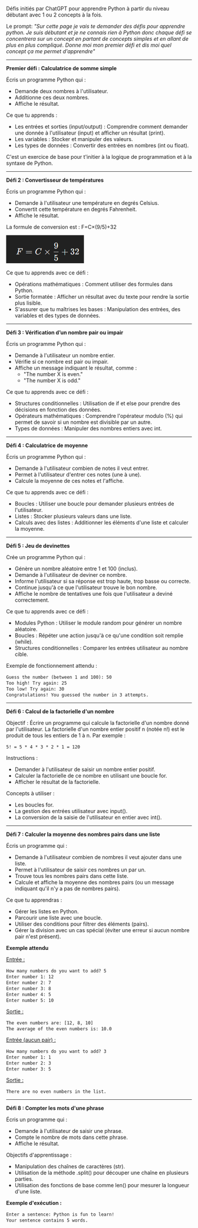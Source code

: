 Défis initiés par ChatGPT pour apprendre Python à partir du niveau débutant avec 1 ou 2 concepts à la fois.

Le prompt:  *"Sur cette page je vais te demander des défis pour apprendre python. Je suis débutant et je ne connais rien à Python donc chaque défi se concentrera sur un concept en partant de concepts simples et en allant de plus en plus compliqué. Donne moi mon premier défi et dis moi quel concept ça me permet d'apprendre"*


__________________________________

**Premier défi : Calculatrice de somme simple**

Écris un programme Python qui :

- Demande deux nombres à l'utilisateur.
- Additionne ces deux nombres.
- Affiche le résultat.

Ce que tu apprends :

- Les entrées et sorties (input/output) : Comprendre comment demander une donnée à l'utilisateur (input) et afficher un résultat (print).
- Les variables : Stocker et manipuler des valeurs.
- Les types de données : Convertir des entrées en nombres (int ou float).

C'est un exercice de base pour t'initier à la logique de programmation et à la syntaxe de Python. 



________________________

**Défi 2 : Convertisseur de températures**

Écris un programme Python qui :

- Demande à l'utilisateur une température en degrés Celsius.
- Convertit cette température en degrés Fahrenheit.
- Affiche le résultat.

La formule de conversion est : F=C×(9/5)+32

![](https://github.com/seravilofr/Defis-chat-gpt/blob/main/images/Celsius%20to%20Fahrenheit%20conversion.png?raw=true)

Ce que tu apprends avec ce défi :

- Opérations mathématiques : Comment utiliser des formules dans Python.
- Sortie formatée : Afficher un résultat avec du texte pour rendre la sortie plus lisible.
- S'assurer que tu maîtrises les bases : Manipulation des entrées, des variables et des types de données.

_______________________________

**Défi 3 : Vérification d’un nombre pair ou impair**

Écris un programme Python qui :

- Demande à l'utilisateur un nombre entier.
- Vérifie si ce nombre est pair ou impair.
- Affiche un message indiquant le résultat, comme :
  * "The number X is even."
  * "The number X is odd."

Ce que tu apprends avec ce défi :

- Structures conditionnelles : Utilisation de if et else pour prendre des décisions en fonction des données.
- Opérateurs mathématiques : Comprendre l'opérateur modulo (%) qui permet de savoir si un nombre est divisible par un autre.
- Types de données : Manipuler des nombres entiers avec int.

___________________________________________

**Défi 4 : Calculatrice de moyenne**

Écris un programme Python qui :

- Demande à l'utilisateur combien de notes il veut entrer.
- Permet à l'utilisateur d'entrer ces notes (une à une).
- Calcule la moyenne de ces notes et l'affiche.

Ce que tu apprends avec ce défi :

- Boucles : Utiliser une boucle pour demander plusieurs entrées de l'utilisateur.
- Listes : Stocker plusieurs valeurs dans une liste.
- Calculs avec des listes : Additionner les éléments d'une liste et calculer la moyenne.

_________________________________________________

**Défi 5 : Jeu de devinettes**

Crée un programme Python qui :

- Génère un nombre aléatoire entre 1 et 100 (inclus).
- Demande à l'utilisateur de deviner ce nombre.
- Informe l'utilisateur si sa réponse est trop haute, trop basse ou correcte.
- Continue jusqu'à ce que l'utilisateur trouve le bon nombre.
- Affiche le nombre de tentatives une fois que l'utilisateur a deviné correctement.

Ce que tu apprends avec ce défi :

- Modules Python : Utiliser le module random pour générer un nombre aléatoire.
- Boucles : Répéter une action jusqu'à ce qu'une condition soit remplie (while).
- Structures conditionnelles : Comparer les entrées utilisateur au nombre cible.

Exemple de fonctionnement attendu :

```
Guess the number (between 1 and 100): 50
Too high! Try again: 25
Too low! Try again: 30
Congratulations! You guessed the number in 3 attempts.
```

_____________________________________

**Défi 6 : Calcul de la factorielle d'un nombre**

Objectif : Écrire un programme qui calcule la factorielle d'un nombre donné par l'utilisateur. La factorielle d'un nombre entier positif n (notée n!) est le produit de tous les entiers de 1 à n. Par exemple :

```
5! = 5 * 4 * 3 * 2 * 1 = 120
``` 

Instructions :

- Demander à l'utilisateur de saisir un nombre entier positif.
- Calculer la factorielle de ce nombre en utilisant une boucle for.
- Afficher le résultat de la factorielle.

Concepts à utiliser :

- Les boucles for.
- La gestion des entrées utilisateur avec input().
- La conversion de la saisie de l'utilisateur en entier avec int().

_______________________________________________

**Défi 7 : Calculer la moyenne des nombres pairs dans une liste**

Écris un programme qui :

- Demande à l'utilisateur combien de nombres il veut ajouter dans une liste.
- Permet à l'utilisateur de saisir ces nombres un par un.
- Trouve tous les nombres pairs dans cette liste.
- Calcule et affiche la moyenne des nombres pairs (ou un message indiquant qu'il n'y a pas de nombres pairs).

Ce que tu apprendras :

- Gérer les listes en Python.
- Parcourir une liste avec une boucle.
- Utiliser des conditions pour filtrer des éléments (pairs).
- Gérer la division avec un cas spécial (éviter une erreur si aucun nombre pair n'est présent).

**Exemple attendu**

<ins>Entrée :</ins>

```
How many numbers do you want to add? 5
Enter number 1: 12
Enter number 2: 7
Enter number 3: 8
Enter number 4: 5
Enter number 5: 10
```

<ins>Sortie :</ins>

```
The even numbers are: [12, 8, 10]
The average of the even numbers is: 10.0
```

<ins>Entrée (aucun pair) :</ins>

```
How many numbers do you want to add? 3
Enter number 1: 1
Enter number 2: 3
Enter number 3: 5
```

<ins>Sortie :</ins>

```
There are no even numbers in the list.
```

_______________________________________

**Défi 8 : Compter les mots d'une phrase**

Écris un programme qui :

- Demande à l'utilisateur de saisir une phrase.
- Compte le nombre de mots dans cette phrase.
- Affiche le résultat.

Objectifs d'apprentissage :

- Manipulation des chaînes de caractères (str).
- Utilisation de la méthode .split() pour découper une chaîne en plusieurs parties.
- Utilisation des fonctions de base comme len() pour mesurer la longueur d'une liste.

**Exemple d'exécution :**

```
Enter a sentence: Python is fun to learn!
Your sentence contains 5 words.
```

